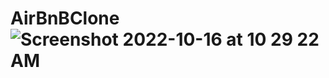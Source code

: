 # AirBnBClone![Screenshot 2022-10-16 at 10 29 22 AM](https://user-images.githubusercontent.com/105592424/196018937-b1a5483b-6bcc-47d6-8d75-a866a8d0032b.png)
